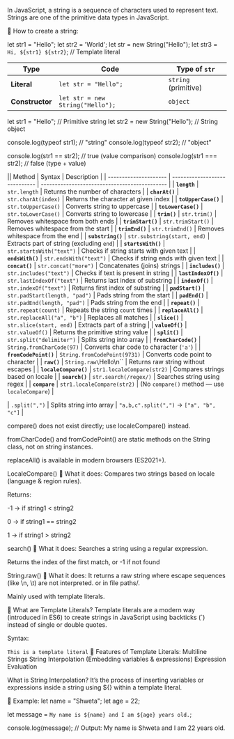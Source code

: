 In JavaScript, a string is a sequence of characters used to represent text. Strings are one of the primitive data types in JavaScript.

🔹 How to create a string:

let str1 = "Hello";
let str2 = 'World';
let str = new String("Hello");
let str3 = `Hi, ${str1} ${str2}`; // Template literal

| Type            | Code                             | Type of `str`        |
| --------------- | -------------------------------- | -------------------- |
| **Literal**     | `let str = "Hello";`             | `string` (primitive) |
| **Constructor** | `let str = new String("Hello");` | `object`             |


let str1 = "Hello";               // Primitive string
let str2 = new String("Hello");   // String object

console.log(typeof str1); // "string"
console.log(typeof str2); // "object"

console.log(str1 == str2);  // true (value comparison)
console.log(str1 === str2); // false (type + value)



|| Method                | Syntax                        | Description                                   |
| --------------------- | ----------------------------- | --------------------------------------------- |
| **`length`**          | `str.length`                  | Returns the number of characters              |
| **`charAt()`**        | `str.charAt(index)`           | Returns the character at given index          |
| **`toUpperCase()`**   | `str.toUpperCase()`           | Converts string to uppercase                  |
| **`toLowerCase()`**   | `str.toLowerCase()`           | Converts string to lowercase                  |
| **`trim()`**          | `str.trim()`                  | Removes whitespace from both ends             |
| **`trimStart()`**     | `str.trimStart()`             | Removes whitespace from the start             |
| **`trimEnd()`**       | `str.trimEnd()`               | Removes whitespace from the end               |
| **`substring()`**     | `str.substring(start, end)`   | Extracts part of string (excluding `end`)     |
| **`startsWith()`**    | `str.startsWith("text")`      | Checks if string starts with given text       |
| **`endsWith()`**      | `str.endsWith("text")`        | Checks if string ends with given text         |
| **`concat()`**        | `str.concat("more")`          | Concatenates (joins) strings                  |
| **`includes()`**      | `str.includes("text")`        | Checks if text is present in string           |
| **`lastIndexOf()`**   | `str.lastIndexOf("text")`     | Returns last index of substring               |
| **`indexOf()`**       | `str.indexOf("text")`         | Returns first index of substring              |
| **`padStart()`**      | `str.padStart(length, "pad")` | Pads string from the start                    |
| **`padEnd()`**        | `str.padEnd(length, "pad")`   | Pads string from the end                      |
| **`repeat()`**        | `str.repeat(count)`           | Repeats the string `count` times              |
| **`replaceAll()`**    | `str.replaceAll("a", "b")`    | Replaces all matches                          |
| **`slice()`**         | `str.slice(start, end)`       | Extracts part of a string                     |
| **`valueOf()`**       | `str.valueOf()`               | Returns the primitive string value            |
| **`split()`**         | `str.split("delimiter")`      | Splits string into array                      |
| **`fromCharCode()`**  | `String.fromCharCode(97)`     | Converts char code to character (`'a'`)       |
| **`fromCodePoint()`** | `String.fromCodePoint(9731)`  | Converts code point to character              |
| **`raw()`**           | `String.raw\`Hello\n\`\`      | Returns raw string without escapes            |
| **`localeCompare()`** | `str1.localeCompare(str2)`    | Compares strings based on locale              |
| **`search()`**        | `str.search(/regex/)`         | Searches string using regex                   |
| **`compare`**         | `str1.localeCompare(str2)`    | (No `compare()` method — use `localeCompare`) |

| `.split(",")`        | Splits string into array                | `"a,b,c".split(",")` → `["a", "b", "c"]` |

compare() does not exist directly; use localeCompare() instead.

fromCharCode() and fromCodePoint() are static methods on the String class, not on string instances.

replaceAll() is available in modern browsers (ES2021+).

LocaleCompare()
📌 What it does:
Compares two strings based on locale (language & region rules).

Returns:

-1 → if string1 < string2

0 → if string1 == string2

1 → if string1 > string2

 search()
📌 What it does:
Searches a string using a regular expression.

Returns the index of the first match, or -1 if not found

String.raw()
📌 What it does:
It returns a raw string where escape sequences (like \n, \t) are not interpreted. or in file paths/.

Mainly used with template literals.


🔹 What are Template Literals?
Template literals are a modern way (introduced in ES6) to create strings in JavaScript using backticks (`) instead of single or double quotes.

Syntax:

`This is a template literal`
🔹 Features of Template Literals:
Multiline Strings
String Interpolation (Embedding variables & expressions)
Expression Evaluation

 What is String Interpolation?
It’s the process of inserting variables or expressions inside a string using ${} within a template literal.

🔸 Example:
let name = "Shweta";
let age = 22;

let message = `My name is ${name} and I am ${age} years old.`;

console.log(message);
// Output: My name is Shweta and I am 22 years old.